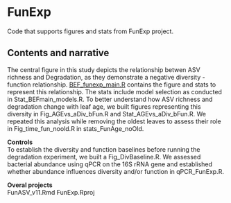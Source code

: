 # FunExp
Code that supports figures and stats from FunExp project.

## Contents and narrative
The central figure in this study depicts the relationship betwen ASV richness and Degradation, as they demonstrate a negative diversity - function relationship. [BEF_funexp_main.R]('github.com/catalicu/FunExp/BEF_funexp_main.R') contains the figure and stats to represent this relationship. The stats include model selection as conducted in Stat_BEFmain_models.R.
To better understand how ASV richness and degradation change with leaf age, we built figures representing this diversity in 
Fig_AGEvs_aDiv_bFun.R and Stat_AGEvs_aDiv_bFun.R. We repeated this analysis while removing the oldest leaves to assess their role in 
Fig_time_fun_noold.R in stats_FunAge_noOld. 

**Controls**  
To establish the diversity and function baselines before running the degradation experiment, we built a Fig_DivBaseline.R. 
We assessed bacterial abundance using qPCR on the 16S rRNA gene and established whether abundance influences diversity and/or function in qPCR_FunExp.R.  

**Overal projects**   
FunASV_v11.Rmd
FunExp.Rproj


